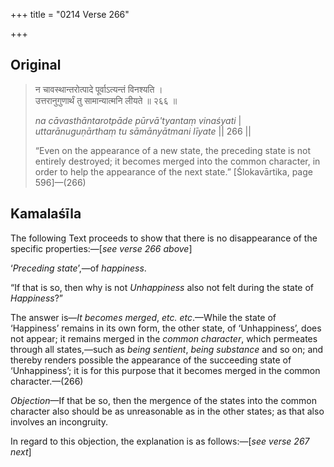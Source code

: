 +++
title = "0214 Verse 266"

+++
## Original 
>
> न चावस्थान्तरोत्पादे पूर्वाऽत्यन्तं विनश्यति ।  
> उत्तरानुगुणार्थं तु सामान्यात्मनि लीयते ॥ २६६ ॥ 
>
> *na cāvasthāntarotpāde pūrvā'tyantaṃ vinaśyati* \|  
> *uttarānuguṇārthaṃ tu sāmānyātmani līyate* \|\| 266 \|\| 
>
> “Even on the appearance of a new state, the preceding state is not entirely destroyed; it becomes merged into the common character, in order to help the appearance of the next state.” [Ślokavārtika, page 596]—(266)



## Kamalaśīla

The following Text proceeds to show that there is no disappearance of the specific properties:—[*see verse 266 above*]

‘*Preceding state*’,—of *happiness*.

“If that is so, then why is not *Unhappiness* also not felt during the state of *Happiness*?”

The answer is—*It becomes merged*, *etc. etc*.—While the state of ‘Happiness’ remains in its own form, the other state, of ‘Unhappiness’, does not appear; it remains merged in the *common character*, which permeates through all states,—such as *being sentient*, *being substance* and so on; and thereby renders possible the appearance of the succeeding state of ‘Unhappiness’; it is for this purpose that it becomes merged in the common character.—(266)

*Objection*—If that be so, then the mergence of the states into the common character also should be as unreasonable as in the other states; as that also involves an incongruity.

In regard to this objection, the explanation is as follows:—[*see verse 267 next*]


